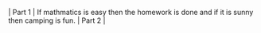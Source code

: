 | Part 1 |
If mathmatics is easy then the homework is done and if it is sunny then camping is fun.
| Part 2 |
